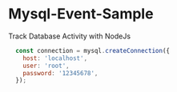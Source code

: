 # Mysql-Event-Sample
 Track Database Activity with NodeJs
``` javascript
  const connection = mysql.createConnection({
    host: 'localhost',
    user: 'root',
    password: '12345678',
  });
```